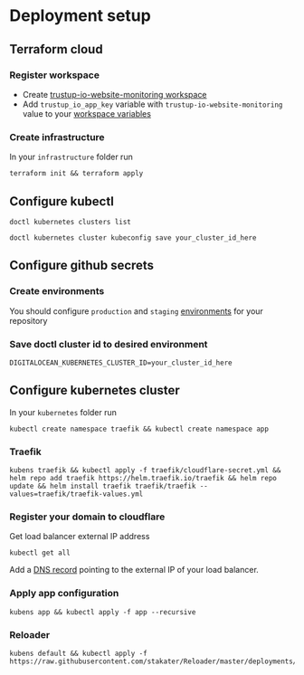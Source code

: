 # Deployment setup

## Terraform cloud

### Register workspace
- Create [trustup-io-website-monitoring workspace](https://app.terraform.io/app/deegital/workspaces/new)
- Add `trustup_io_app_key` variable with `trustup-io-website-monitoring` value to your [workspace variables](https://app.terraform.io/app/deegital/workspaces/trustup-io-website-monitoring/variables)

### Create infrastructure
In your ``infrastructure`` folder run
```shell
terraform init && terraform apply
```

## Configure kubectl
``` shell
doctl kubernetes clusters list
```
``` shell
doctl kubernetes cluster kubeconfig save your_cluster_id_here
```

## Configure github secrets

### Create environments
You should configure ``production`` and ``staging`` [environments](https://github.com/deegitalbe/trustup-io-website-monitoring/settings/environments) for your repository

### Save doctl cluster id to desired environment
```shell
DIGITALOCEAN_KUBERNETES_CLUSTER_ID=your_cluster_id_here
```

## Configure kubernetes cluster
In your ``kubernetes`` folder run
``` shell
kubectl create namespace traefik && kubectl create namespace app
```

### Traefik
``` shell
kubens traefik && kubectl apply -f traefik/cloudflare-secret.yml && helm repo add traefik https://helm.traefik.io/traefik && helm repo update && helm install traefik traefik/traefik --values=traefik/traefik-values.yml
```

### Register your domain to cloudflare
Get load balancer external IP address
``` shell
kubectl get all
```

Add a [DNS record](https://dash.cloudflare.com/) pointing to the external IP of your load balancer.

### Apply app configuration
``` shell
kubens app && kubectl apply -f app --recursive
```

### Reloader
``` shell
kubens default && kubectl apply -f https://raw.githubusercontent.com/stakater/Reloader/master/deployments/kubernetes/reloader.yaml
```
